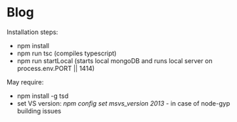 # Blog

Installation steps:
* npm install
* npm run tsc          (compiles typescript)
* npm run startLocal   (starts local mongoDB and runs local server on process.env.PORT || 1414)

May require: 
* npm install -g tsd
* set VS version: _npm config set msvs_version 2013_ - in case of node-gyp building issues

